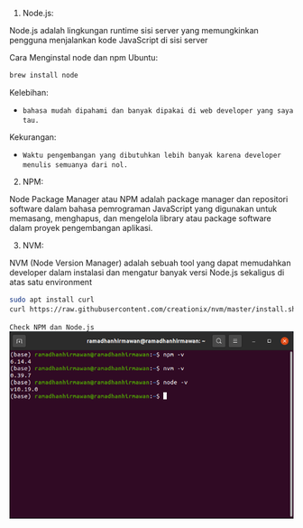 1. Node.js:

Node.js adalah lingkungan runtime sisi server yang memungkinkan pengguna menjalankan kode JavaScript di sisi server

Cara Menginstal node dan npm Ubuntu:

```sh
brew install node
```
Kelebihan:

- `bahasa mudah dipahami dan banyak dipakai di web developer yang saya tau.`

Kekurangan:

- `Waktu pengembangan yang dibutuhkan lebih banyak karena developer menulis semuanya dari nol.`

2. NPM:

Node Package Manager atau NPM adalah package manager dan repositori software dalam bahasa pemrograman JavaScript yang digunakan untuk memasang, menghapus, dan mengelola library atau package software dalam proyek pengembangan aplikasi.

3. NVM:

NVM (Node Version Manager) adalah sebuah tool yang dapat memudahkan developer dalam instalasi dan mengatur banyak versi Node.js sekaligus di atas satu environment

```sh
sudo apt install curl
curl https://raw.githubusercontent.com/creationix/nvm/master/install.sh | bash 
```

`Check NPM dan Node.js`
![image/06.png](image/06.png)
